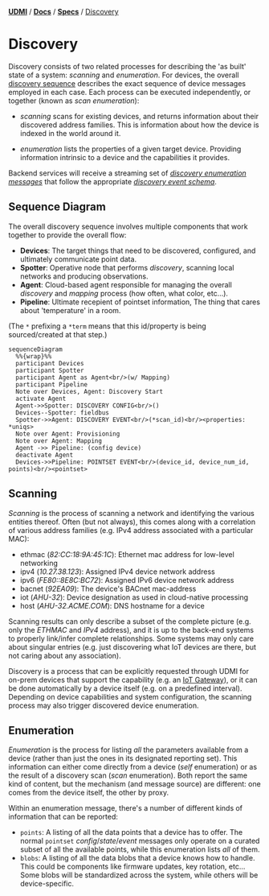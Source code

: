 [**UDMI**](../../) / [**Docs**](../) / [**Specs**](./) / [Discovery](#)

# Discovery

Discovery consists of two related processes for describing the 'as built'
state of a system: _scanning_ and _enumeration_. For devices, the overall
[discovery sequence](sequences/discovery.md) describes the exact sequence
of device messages employed in each case. Each process can be
executed independently, or together (known as _scan enumeration_):

* _scanning_ scans for existing devices, and returns information about
their discovered address families. This is
information about how the device is indexed in the world around it.

* _enumeration_ lists the properties of a given target device. Providing
information intrinsic to a device and the capabilities it provides.

Backend services will receive a streaming set of
[_discovery enumeration messages_](../../tests/event_discovery.tests/enumeration.json) that
follow the appropriate [_discovery event schema_](../../gencode/docs/event_discovery.html).

## Sequence Diagram

The overall discovery sequence involves multiple components that work together to provide the overall flow:
* **Devices**: The target things that need to be discovered, configured, and ultimately communicate point data.
* **Spotter**: Operative node that performs _discovery_, scanning local networks and producing observations.
* **Agent**: Cloud-based agent responsible for managing the overall _discovery_ and _mapping_ process (how often, what color, etc...).
* **Pipeline**: Ultimate recepient of pointset information, The thing that cares about 'temperature' in a room.

(The `*` prefixing a `*term` means that this id/property is being sourced/created at that step.)

```mermaid
sequenceDiagram
  %%{wrap}%%
  participant Devices
  participant Spotter
  participant Agent as Agent<br/>(w/ Mapping)
  participant Pipeline
  Note over Devices, Agent: Discovery Start
  activate Agent
  Agent->>Spotter: DISCOVERY CONFIG<br/>()
  Devices--Spotter: fieldbus
  Spotter->>Agent: DISCOVERY EVENT<br/>(*scan_id)<br/><properties: *uniqs>
  Note over Agent: Provisioning
  Note over Agent: Mapping
  Agent ->> Pipeline: (config device)
  deactivate Agent
  Devices->>Pipeline: POINTSET EVENT<br/>(device_id, device_num_id, points)<br/><pointset>
```

## Scanning

_Scanning_ is the process of scanning a network and identifying the various
entities thereof. Often (but not always), this comes along with a correlation
of various address families (e.g. IPv4 address associated with a particular MAC):

* ethmac (_82:CC:18:9A:45:1C_): Ethernet mac address for low-level networking
* ipv4 (_10.27.38.123_): Assigned IPv4 device network address
* ipv6 (_FE80::8E8C:BC72_): Assigned IPv6 device network address
* bacnet (_92EA09_): The device's BACnet mac-address
* iot (_AHU-32_): Device designation as used in cloud-native processing
* host (_AHU-32.ACME.COM_): DNS hostname for a device

Scanning results can only describe a subset of the complete picture (e.g. only the
_ETHMAC_ and _IPv4_ address), and it is up to the back-end systems to properly link/infer complete
relationships. Some systems may only care about singular entries (e.g. just discovering
what IoT devices are there, but not caring about any association).

Discovery is a process that can be explicitly requested through UDMI for on-prem
devices that support the capability (e.g. an [IoT Gateway](gateway.md)), or it
can be done automatically by a device itself (e.g. on a predefined interval). Depending
on device capabilities and system configuration, the scanning process may also
trigger discovered device enumeration.

## Enumeration

_Enumeration_ is the process for listing  _all_ the parameters available from a device
(rather than just the ones in its designated reporting set). This information can
either come directly from a device (_self_ enumeration) or as the result of a discovery
scan (_scan_ enumeration). Both report the same kind of content, but the mechanism
(and message source) are different: one comes from the device itself, the other by proxy.

Within an enumeration message, there's a number of different kinds of information that can
be reported:
  * `points`: A listing of all the data points that a device has to offer. The normal
  `pointset` _config_/_state_/_event_ messages only operate on a curated subset of all
  the available points, while this enumeration lists _all_ of them.
  * `blobs`: A listing of all the data blobs that a device knows how to handle. This could
  be components like firmware updates, key rotation, etc... Some blobs will be standardized
  across the system, while others will be device-specific.
